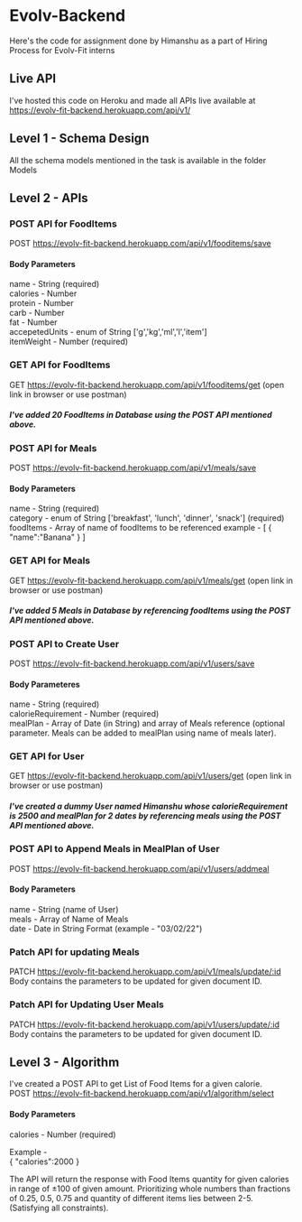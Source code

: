 # Evolv-Backend
Here's the code for assignment done by Himanshu as a part of Hiring Process for Evolv-Fit interns

## Live API
I've hosted this code on Heroku and made all APIs live available at https://evolv-fit-backend.herokuapp.com/api/v1/

## Level 1 - Schema Design
All the schema models mentioned in the task is available in the folder Models

## Level 2 - APIs
### POST API for FoodItems
POST https://evolv-fit-backend.herokuapp.com/api/v1/fooditems/save
#### Body Parameters
name - String (required)  
calories - Number  
protein - Number  
carb - Number  
fat - Number  
accepetedUnits - enum of String ['g','kg','ml','l','item']  
itemWeight - Number (required)  
### GET API for FoodItems
GET https://evolv-fit-backend.herokuapp.com/api/v1/fooditems/get (open link in browser or use postman)  
##### I've added 20 FoodItems in Database using the POST API mentioned above.
### POST API for Meals
POST https://evolv-fit-backend.herokuapp.com/api/v1/meals/save
#### Body Parameters
name - String (required)  
category - enum of String ['breakfast', 'lunch', 'dinner', 'snack'] (required)  
foodItems - Array of name of foodItems to be referenced 
example - 
[ 
  { 
    "name":"Banana" 
  } 
]
### GET API for Meals
GET https://evolv-fit-backend.herokuapp.com/api/v1/meals/get (open link in browser or use postman)  
##### I've added 5 Meals in Database by referencing foodItems using the POST API mentioned above.
### POST API to Create User
POST https://evolv-fit-backend.herokuapp.com/api/v1/users/save
#### Body Parameteres
name - String (required)  
calorieRequirement - Number (required)  
mealPlan - Array of Date (in String) and array of Meals reference (optional parameter. Meals can be added to mealPlan using name of meals later). 
### GET API for User
GET https://evolv-fit-backend.herokuapp.com/api/v1/users/get (open link in browser or use postman)  
##### I've created a dummy User named Himanshu whose calorieRequirement is 2500 and mealPlan for 2 dates by referencing meals using the POST API mentioned above.
### POST API to Append Meals in MealPlan of User
POST https://evolv-fit-backend.herokuapp.com/api/v1/users/addmeal
#### Body Parameters
name - String (name of User)  
meals - Array of Name of Meals  
date - Date in String Format (example - "03/02/22") 
### Patch API for updating Meals
PATCH https://evolv-fit-backend.herokuapp.com/api/v1/meals/update/:id  
Body contains the parameters to be updated for given document ID.
### Patch API for Updating User Meals
PATCH https://evolv-fit-backend.herokuapp.com/api/v1/users/update/:id  
Body contains the parameters to be updated for given document ID.
## Level 3 - Algorithm
I've created a POST API to get List of Food Items for a given calorie.  
POST https://evolv-fit-backend.herokuapp.com/api/v1/algorithm/select
#### Body Parameters
calories - Number (required) 

Example -   
{ "calories":2000 }

The API will return the response with Food Items quantity for given calories in range of ±100 of given amount. Prioritizing whole numbers than fractions of 0.25, 0.5, 0.75 and quantity of different items lies between 2-5. (Satisfying all constraints).

